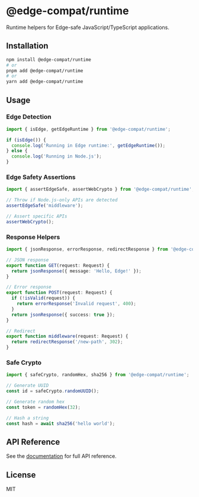 # @edge-compat/runtime

Runtime helpers for Edge-safe JavaScript/TypeScript applications.

## Installation

```bash
npm install @edge-compat/runtime
# or
pnpm add @edge-compat/runtime
# or
yarn add @edge-compat/runtime
```

## Usage

### Edge Detection

```typescript
import { isEdge, getEdgeRuntime } from '@edge-compat/runtime';

if (isEdge()) {
  console.log('Running in Edge runtime:', getEdgeRuntime());
} else {
  console.log('Running in Node.js');
}
```

### Edge Safety Assertions

```typescript
import { assertEdgeSafe, assertWebCrypto } from '@edge-compat/runtime';

// Throw if Node.js-only APIs are detected
assertEdgeSafe('middleware');

// Assert specific APIs
assertWebCrypto();
```

### Response Helpers

```typescript
import { jsonResponse, errorResponse, redirectResponse } from '@edge-compat/runtime';

// JSON response
export function GET(request: Request) {
  return jsonResponse({ message: 'Hello, Edge!' });
}

// Error response
export function POST(request: Request) {
  if (!isValid(request)) {
    return errorResponse('Invalid request', 400);
  }
  return jsonResponse({ success: true });
}

// Redirect
export function middleware(request: Request) {
  return redirectResponse('/new-path', 302);
}
```

### Safe Crypto

```typescript
import { safeCrypto, randomHex, sha256 } from '@edge-compat/runtime';

// Generate UUID
const id = safeCrypto.randomUUID();

// Generate random hex
const token = randomHex(32);

// Hash a string
const hash = await sha256('hello world');
```

## API Reference

See the [documentation](https://github.com/jackstepanek/edge-compat) for full API reference.

## License

MIT

